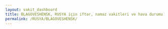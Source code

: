 ```yaml
---
layout: vakit_dashboard
title: BLAGOVESHENSK, RUSYA için iftar, namaz vakitleri ve hava durumu - ilçe/eyalet seç
permalink: /RUSYA/BLAGOVESHENSK/
---
```


<script type="text/javascript">
  var GLOBAL_COUNTRY = 'RUSYA';
  var GLOBAL_CITY = 'BLAGOVESHENSK';
  var GLOBAL_STATE = '';
  var lat = 72;
  var lon = 21;
</script>
